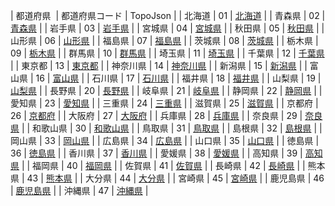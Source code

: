 |  都道府県  | 都道府県コード | TopoJson |
| 北海道 | 01 | [北海道](/01) |
| 青森県 | 02 | [青森県](/02) |
| 岩手県 | 03 | [岩手県](/03) |
| 宮城県 | 04 | [宮城県](/04) |
| 秋田県 | 05 | [秋田県](/05) |
| 山形県 | 06 | [山形県](/06) |
| 福島県 | 07 | [福島県](/07) |
| 茨城県 | 08 | [茨城県](/08) |
| 栃木県 | 09 | [栃木県](/09) |
| 群馬県 | 10 | [群馬県](/10) |
| 埼玉県 | 11 | [埼玉県](/11) |
| 千葉県 | 12 | [千葉県](/12) |
| 東京都 | 13 | [東京都](/13) |
| 神奈川県 | 14 | [神奈川県](/14) |
| 新潟県 | 15 | [新潟県](/15) |
| 富山県 | 16 | [富山県](/16) |
| 石川県 | 17 | [石川県](/17) |
| 福井県 | 18 | [福井県](/18) |
| 山梨県 | 19 | [山梨県](/19) |
| 長野県 | 20 | [長野県](/20) |
| 岐阜県 | 21 | [岐阜県](/21) |
| 静岡県 | 22 | [静岡県](/22) |
| 愛知県 | 23 | [愛知県](/23) |
| 三重県 | 24 | [三重県](/24) |
| 滋賀県 | 25 | [滋賀県](/25) |
| 京都府 | 26 | [京都府](/26) |
| 大阪府 | 27 | [大阪府](/27) |
| 兵庫県 | 28 | [兵庫県](/28) |
| 奈良県 | 29 | [奈良県](/29) |
| 和歌山県 | 30 | [和歌山県](/30) |
| 鳥取県 | 31 | [鳥取県](/31) |
| 島根県 | 32 | [島根県](/32) |
| 岡山県 | 33 | [岡山県](/33) |
| 広島県 | 34 | [広島県](/34) |
| 山口県 | 35 | [山口県](/35) |
| 徳島県 | 36 | [徳島県](/36) |
| 香川県 | 37 | [香川県](/37) |
| 愛媛県 | 38 | [愛媛県](/38) |
| 高知県 | 39 | [高知県](/39) |
| 福岡県 | 40 | [福岡県](/40) |
| 佐賀県 | 41 | [佐賀県](/41) |
| 長崎県 | 42 | [長崎県](/42) |
| 熊本県 | 43 | [熊本県](/43) |
| 大分県 | 44 | [大分県](/44) |
| 宮崎県 | 45 | [宮崎県](/45) |
| 鹿児島県 | 46 | [鹿児島県](/46) |
| 沖縄県 | 47 | [沖縄県](/47) |

